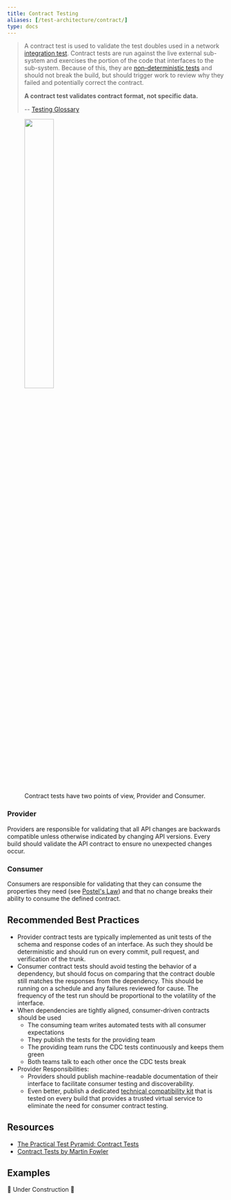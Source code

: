```yaml
---
title: Contract Testing
aliases: [/test-architecture/contract/]
type: docs
---
```


> A contract test is used to validate the test doubles used in a network [integration test](/testing/glossary#integration-test). Contract tests are run against the live external sub-system and exercises the portion of the code that interfaces to the sub-system. Because of this, they are [non-deterministic tests](/testing/glossary#non-deterministic-test) and should not break the build, but should trigger work to review why they failed and potentially correct the contract.
>
> **A contract test validates contract format, not specific data.**
>
> -- [Testing Glossary](/testing/glossary#contract-test)

<figure>
  <img src="/images/testing-images/contract-test.png" width="40%" />
  <figcaption>
    Contract tests have two points of view, Provider and Consumer.
  </figcaption>
</figure>

### Provider

Providers are responsible for validating that all API changes are backwards compatible unless otherwise indicated by changing API
versions. Every build should validate the API contract to ensure no unexpected changes occur.

### Consumer

Consumers are responsible for validating that they can consume the properties they need (see [Postel's Law](https://en.wikipedia.org/wiki/Robustness_principle)) and that no change
breaks their ability to consume the defined contract.

## Recommended Best Practices

* Provider contract tests are typically implemented as unit tests of the schema and response codes of an interface. As such they should be deterministic and should run on every commit, pull request, and verification of the trunk.
* Consumer contract tests should avoid testing the behavior of a dependency, but should focus on comparing that the contract double still matches the responses from the dependency. This should be running on a schedule and any failures reviewed for cause. The frequency of the test run should be proportional to the volatility of the interface.
* When dependencies are tightly aligned, consumer-driven contracts should be used
  * The consuming team writes automated tests with all consumer expectations
  * They publish the tests for the providing team
  * The providing team runs the CDC tests continuously and keeps them green
  * Both teams talk to each other once the CDC tests break
* Provider Responsibilities:
  * Providers should publish machine-readable documentation of their interface to facilitate consumer testing and discoverability. 
  * Even better, publish a dedicated [technical compatibility kit](https://paulhammant.com/2019/06/14/tcks-and-servirtium/) that is tested on every build that provides a trusted virtual service to eliminate the need for consumer contract testing.

## Resources

- [The Practical Test Pyramid: Contract Tests](https://martinfowler.com/articles/practical-test-pyramid.html#ContractTests)
- [Contract Tests by Martin Fowler](https://martinfowler.com/bliki/ContractTest.html)

## Examples

🚧 Under Construction 🚧
